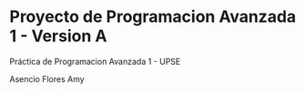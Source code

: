 # Proyecto de Programacion Avanzada 1 - Version A
Práctica de Programacion Avanzada 1 - UPSE


Asencio Flores Amy